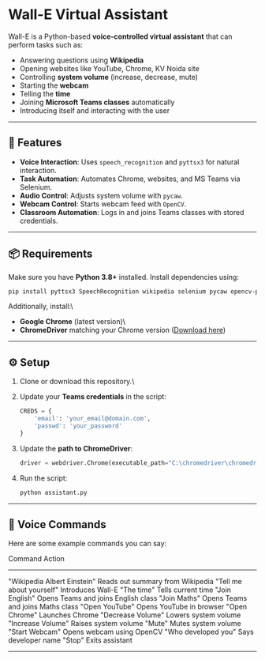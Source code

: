 # Wall-E Virtual Assistant

Wall-E is a Python-based **voice-controlled virtual assistant** that can
perform tasks such as:

-   Answering questions using **Wikipedia**
-   Opening websites like YouTube, Chrome, KV Noida site
-   Controlling **system volume** (increase, decrease, mute)
-   Starting the **webcam**
-   Telling the **time**
-   Joining **Microsoft Teams classes** automatically
-   Introducing itself and interacting with the user

------------------------------------------------------------------------

## 🚀 Features

-   **Voice Interaction**: Uses `speech_recognition` and `pyttsx3` for
    natural interaction.
-   **Task Automation**: Automates Chrome, websites, and MS Teams via
    Selenium.
-   **Audio Control**: Adjusts system volume with `pycaw`.
-   **Webcam Control**: Starts webcam feed with `OpenCV`.
-   **Classroom Automation**: Logs in and joins Teams classes with
    stored credentials.

------------------------------------------------------------------------

## 📦 Requirements

Make sure you have **Python 3.8+** installed. Install dependencies
using:

``` bash
pip install pyttsx3 SpeechRecognition wikipedia selenium pycaw opencv-python comtypes
```

Additionally, install:\
- **Google Chrome** (latest version)\
- **ChromeDriver** matching your Chrome version ([Download
here](https://chromedriver.chromium.org/downloads))

------------------------------------------------------------------------

## ⚙️ Setup

1.  Clone or download this repository.\

2.  Update your **Teams credentials** in the script:

    ``` python
    CREDS = {
        'email': 'your_email@domain.com',
        'passwd': 'your_password'
    }
    ```

3.  Update the **path to ChromeDriver**:

    ``` python
    driver = webdriver.Chrome(executable_path="C:\chromedriver\chromedriver.exe")
    ```

4.  Run the script:

    ``` bash
    python assistant.py
    ```

------------------------------------------------------------------------

## 🎤 Voice Commands

Here are some example commands you can say:

  Command                       Action
  ----------------------------- -------------------------------------
  "Wikipedia Albert Einstein"   Reads out summary from Wikipedia
  "Tell me about yourself"      Introduces Wall-E
  "The time"                    Tells current time
  "Join English"                Opens Teams and joins English class
  "Join Maths"                  Opens Teams and joins Maths class
  "Open YouTube"                Opens YouTube in browser
  "Open Chrome"                 Launches Chrome
  "Decrease Volume"             Lowers system volume
  "Increase Volume"             Raises system volume
  "Mute"                        Mutes system volume
  "Start Webcam"                Opens webcam using OpenCV
  "Who developed you"           Says developer name
  "Stop"                        Exits assistant

------------------------------------------------------------------------

